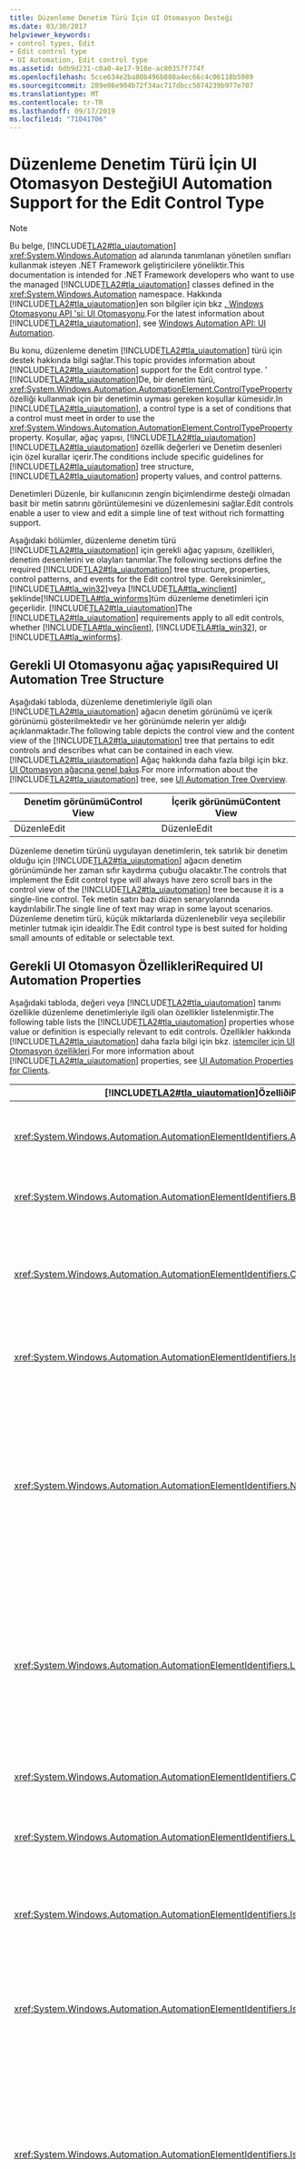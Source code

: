 ```yaml
---
title: Düzenleme Denetim Türü İçin UI Otomasyon Desteği
ms.date: 03/30/2017
helpviewer_keywords:
- control types, Edit
- Edit control type
- UI Automation, Edit control type
ms.assetid: 6db9d231-c0a0-4e17-910e-ac80357f774f
ms.openlocfilehash: 5cce634e2ba80b496b808a4ec66c4c06118b5989
ms.sourcegitcommit: 289e06e904b72f34ac717dbcc5074239b977e707
ms.translationtype: MT
ms.contentlocale: tr-TR
ms.lasthandoff: 09/17/2019
ms.locfileid: "71041706"
---
```

# <a name="ui-automation-support-for-the-edit-control-type"></a><span data-ttu-id="93d1b-102">Düzenleme Denetim Türü İçin UI Otomasyon Desteği</span><span class="sxs-lookup"><span data-stu-id="93d1b-102">UI Automation Support for the Edit Control Type</span></span>

> [!NOTE]
> <span data-ttu-id="93d1b-103">Bu belge, [!INCLUDE[TLA2#tla_uiautomation](../../../includes/tla2sharptla-uiautomation-md.md)] <xref:System.Windows.Automation> ad alanında tanımlanan yönetilen sınıfları kullanmak isteyen .NET Framework geliştiricilere yöneliktir.</span><span class="sxs-lookup"><span data-stu-id="93d1b-103">This documentation is intended for .NET Framework developers who want to use the managed [!INCLUDE[TLA2#tla_uiautomation](../../../includes/tla2sharptla-uiautomation-md.md)] classes defined in the <xref:System.Windows.Automation> namespace.</span></span> <span data-ttu-id="93d1b-104">Hakkında [!INCLUDE[TLA2#tla_uiautomation](../../../includes/tla2sharptla-uiautomation-md.md)]en son bilgiler için bkz [. Windows Otomasyonu API 'si: UI Otomasyonu](https://go.microsoft.com/fwlink/?LinkID=156746).</span><span class="sxs-lookup"><span data-stu-id="93d1b-104">For the latest information about [!INCLUDE[TLA2#tla_uiautomation](../../../includes/tla2sharptla-uiautomation-md.md)], see [Windows Automation API: UI Automation](https://go.microsoft.com/fwlink/?LinkID=156746).</span></span>

<span data-ttu-id="93d1b-105">Bu konu, düzenleme denetim [!INCLUDE[TLA2#tla_uiautomation](../../../includes/tla2sharptla-uiautomation-md.md)] türü için destek hakkında bilgi sağlar.</span><span class="sxs-lookup"><span data-stu-id="93d1b-105">This topic provides information about [!INCLUDE[TLA2#tla_uiautomation](../../../includes/tla2sharptla-uiautomation-md.md)] support for the Edit control type.</span></span> <span data-ttu-id="93d1b-106">' [!INCLUDE[TLA2#tla_uiautomation](../../../includes/tla2sharptla-uiautomation-md.md)]De, bir denetim türü, <xref:System.Windows.Automation.AutomationElement.ControlTypeProperty> özelliği kullanmak için bir denetimin uyması gereken koşullar kümesidir.</span><span class="sxs-lookup"><span data-stu-id="93d1b-106">In [!INCLUDE[TLA2#tla_uiautomation](../../../includes/tla2sharptla-uiautomation-md.md)], a control type is a set of conditions that a control must meet in order to use the <xref:System.Windows.Automation.AutomationElement.ControlTypeProperty> property.</span></span> <span data-ttu-id="93d1b-107">Koşullar, ağaç yapısı, [!INCLUDE[TLA2#tla_uiautomation](../../../includes/tla2sharptla-uiautomation-md.md)] [!INCLUDE[TLA2#tla_uiautomation](../../../includes/tla2sharptla-uiautomation-md.md)] özellik değerleri ve Denetim desenleri için özel kurallar içerir.</span><span class="sxs-lookup"><span data-stu-id="93d1b-107">The conditions include specific guidelines for [!INCLUDE[TLA2#tla_uiautomation](../../../includes/tla2sharptla-uiautomation-md.md)] tree structure, [!INCLUDE[TLA2#tla_uiautomation](../../../includes/tla2sharptla-uiautomation-md.md)] property values, and control patterns.</span></span>

<span data-ttu-id="93d1b-108">Denetimleri Düzenle, bir kullanıcının zengin biçimlendirme desteği olmadan basit bir metin satırını görüntülemesini ve düzenlemesini sağlar.</span><span class="sxs-lookup"><span data-stu-id="93d1b-108">Edit controls enable a user to view and edit a simple line of text without rich formatting support.</span></span>

<span data-ttu-id="93d1b-109">Aşağıdaki bölümler, düzenleme denetim türü [!INCLUDE[TLA2#tla_uiautomation](../../../includes/tla2sharptla-uiautomation-md.md)] için gerekli ağaç yapısını, özellikleri, denetim desenlerini ve olayları tanımlar.</span><span class="sxs-lookup"><span data-stu-id="93d1b-109">The following sections define the required [!INCLUDE[TLA2#tla_uiautomation](../../../includes/tla2sharptla-uiautomation-md.md)] tree structure, properties, control patterns, and events for the Edit control type.</span></span> <span data-ttu-id="93d1b-110">Gereksinimler,, [!INCLUDE[TLA#tla_win32](../../../includes/tlasharptla-win32-md.md)]veya [!INCLUDE[TLA#tla_winclient](../../../includes/tlasharptla-winclient-md.md)] şeklinde[!INCLUDE[TLA#tla_winforms](../../../includes/tlasharptla-winforms-md.md)]tüm düzenleme denetimleri için geçerlidir. [!INCLUDE[TLA2#tla_uiautomation](../../../includes/tla2sharptla-uiautomation-md.md)]</span><span class="sxs-lookup"><span data-stu-id="93d1b-110">The [!INCLUDE[TLA2#tla_uiautomation](../../../includes/tla2sharptla-uiautomation-md.md)] requirements apply to all edit controls, whether [!INCLUDE[TLA#tla_winclient](../../../includes/tlasharptla-winclient-md.md)], [!INCLUDE[TLA#tla_win32](../../../includes/tlasharptla-win32-md.md)], or [!INCLUDE[TLA#tla_winforms](../../../includes/tlasharptla-winforms-md.md)].</span></span>

<a name="Required_UI_Automation_Tree_Structure"></a>

## <a name="required-ui-automation-tree-structure"></a><span data-ttu-id="93d1b-111">Gerekli UI Otomasyonu ağaç yapısı</span><span class="sxs-lookup"><span data-stu-id="93d1b-111">Required UI Automation Tree Structure</span></span>

<span data-ttu-id="93d1b-112">Aşağıdaki tabloda, düzenleme denetimleriyle ilgili olan [!INCLUDE[TLA2#tla_uiautomation](../../../includes/tla2sharptla-uiautomation-md.md)] ağacın denetim görünümü ve içerik görünümü gösterilmektedir ve her görünümde nelerin yer aldığı açıklanmaktadır.</span><span class="sxs-lookup"><span data-stu-id="93d1b-112">The following table depicts the control view and the content view of the [!INCLUDE[TLA2#tla_uiautomation](../../../includes/tla2sharptla-uiautomation-md.md)] tree that pertains to edit controls and describes what can be contained in each view.</span></span> <span data-ttu-id="93d1b-113">[!INCLUDE[TLA2#tla_uiautomation](../../../includes/tla2sharptla-uiautomation-md.md)] Ağaç hakkında daha fazla bilgi için bkz. [UI Otomasyon ağacına genel bakış](ui-automation-tree-overview.md).</span><span class="sxs-lookup"><span data-stu-id="93d1b-113">For more information about the [!INCLUDE[TLA2#tla_uiautomation](../../../includes/tla2sharptla-uiautomation-md.md)] tree, see [UI Automation Tree Overview](ui-automation-tree-overview.md).</span></span>

|<span data-ttu-id="93d1b-114">Denetim görünümü</span><span class="sxs-lookup"><span data-stu-id="93d1b-114">Control View</span></span>|<span data-ttu-id="93d1b-115">İçerik görünümü</span><span class="sxs-lookup"><span data-stu-id="93d1b-115">Content View</span></span>|
|------------------|------------------|
|<span data-ttu-id="93d1b-116">Düzenle</span><span class="sxs-lookup"><span data-stu-id="93d1b-116">Edit</span></span>|<span data-ttu-id="93d1b-117">Düzenle</span><span class="sxs-lookup"><span data-stu-id="93d1b-117">Edit</span></span>|

<span data-ttu-id="93d1b-118">Düzenleme denetim türünü uygulayan denetimlerin, tek satırlık bir denetim olduğu için [!INCLUDE[TLA2#tla_uiautomation](../../../includes/tla2sharptla-uiautomation-md.md)] ağacın denetim görünümünde her zaman sıfır kaydırma çubuğu olacaktır.</span><span class="sxs-lookup"><span data-stu-id="93d1b-118">The controls that implement the Edit control type will always have zero scroll bars in the control view of the [!INCLUDE[TLA2#tla_uiautomation](../../../includes/tla2sharptla-uiautomation-md.md)] tree because it is a single-line control.</span></span> <span data-ttu-id="93d1b-119">Tek metin satırı bazı düzen senaryolarında kaydırılabilir.</span><span class="sxs-lookup"><span data-stu-id="93d1b-119">The single line of text may wrap in some layout scenarios.</span></span> <span data-ttu-id="93d1b-120">Düzenleme denetim türü, küçük miktarlarda düzenlenebilir veya seçilebilir metinler tutmak için idealdir.</span><span class="sxs-lookup"><span data-stu-id="93d1b-120">The Edit control type is best suited for holding small amounts of editable or selectable text.</span></span>

<a name="Required_UI_Automation_Properties"></a>

## <a name="required-ui-automation-properties"></a><span data-ttu-id="93d1b-121">Gerekli UI Otomasyon Özellikleri</span><span class="sxs-lookup"><span data-stu-id="93d1b-121">Required UI Automation Properties</span></span>

<span data-ttu-id="93d1b-122">Aşağıdaki tabloda, değeri veya [!INCLUDE[TLA2#tla_uiautomation](../../../includes/tla2sharptla-uiautomation-md.md)] tanımı özellikle düzenleme denetimleriyle ilgili olan özellikler listelenmiştir.</span><span class="sxs-lookup"><span data-stu-id="93d1b-122">The following table lists the [!INCLUDE[TLA2#tla_uiautomation](../../../includes/tla2sharptla-uiautomation-md.md)] properties whose value or definition is especially relevant to edit controls.</span></span> <span data-ttu-id="93d1b-123">Özellikler hakkında [!INCLUDE[TLA2#tla_uiautomation](../../../includes/tla2sharptla-uiautomation-md.md)] daha fazla bilgi için bkz. [istemciler için UI Otomasyon özellikleri](ui-automation-properties-for-clients.md).</span><span class="sxs-lookup"><span data-stu-id="93d1b-123">For more information about [!INCLUDE[TLA2#tla_uiautomation](../../../includes/tla2sharptla-uiautomation-md.md)] properties, see [UI Automation Properties for Clients](ui-automation-properties-for-clients.md).</span></span>

|[!INCLUDE[TLA2#tla_uiautomation](../../../includes/tla2sharptla-uiautomation-md.md)]<span data-ttu-id="93d1b-124">Özelliði</span><span class="sxs-lookup"><span data-stu-id="93d1b-124">Property</span></span>|<span data-ttu-id="93d1b-125">Değer</span><span class="sxs-lookup"><span data-stu-id="93d1b-125">Value</span></span>|<span data-ttu-id="93d1b-126">Notlar</span><span class="sxs-lookup"><span data-stu-id="93d1b-126">Notes</span></span>|
|------------------------------------------------------------------------------------|-----------|-----------|
|<xref:System.Windows.Automation.AutomationElementIdentifiers.AutomationIdProperty>|<span data-ttu-id="93d1b-127">Notlara bakın.</span><span class="sxs-lookup"><span data-stu-id="93d1b-127">See notes.</span></span>|<span data-ttu-id="93d1b-128">Bu özelliğin değerinin bir uygulamadaki tüm denetimlerde benzersiz olması gerekir.</span><span class="sxs-lookup"><span data-stu-id="93d1b-128">The value of this property needs to be unique across all controls in an application.</span></span>|
|<xref:System.Windows.Automation.AutomationElementIdentifiers.BoundingRectangleProperty>|<span data-ttu-id="93d1b-129">Notlara bakın.</span><span class="sxs-lookup"><span data-stu-id="93d1b-129">See notes.</span></span>|<span data-ttu-id="93d1b-130">Tüm denetimi içeren en dıştaki dikdörtgen.</span><span class="sxs-lookup"><span data-stu-id="93d1b-130">The outermost rectangle that contains the whole control.</span></span>|
|<xref:System.Windows.Automation.AutomationElementIdentifiers.ClickablePointProperty>|<span data-ttu-id="93d1b-131">Notlara bakın.</span><span class="sxs-lookup"><span data-stu-id="93d1b-131">See notes.</span></span>|<span data-ttu-id="93d1b-132">Düzenleme denetimi, kullanıcı fareyle tıkladığında, denetimin düzenleme bölümüne giriş odağı veren bir tıklatılabilir noktaya sahip olmalıdır.</span><span class="sxs-lookup"><span data-stu-id="93d1b-132">The edit control must have a clickable point that gives input focus to the edit portion of the control when a user clicks the mouse there.</span></span>|
|<xref:System.Windows.Automation.AutomationElementIdentifiers.IsKeyboardFocusableProperty>|<span data-ttu-id="93d1b-133">Notlara bakın.</span><span class="sxs-lookup"><span data-stu-id="93d1b-133">See notes.</span></span>|<span data-ttu-id="93d1b-134">Denetim, klavye odağı alamıyorsa, bu özelliği desteklemesi gerekir.</span><span class="sxs-lookup"><span data-stu-id="93d1b-134">If the control can receive keyboard focus, it must support this property.</span></span>|
|<xref:System.Windows.Automation.AutomationElementIdentifiers.NameProperty>|<span data-ttu-id="93d1b-135">Notlara bakın.</span><span class="sxs-lookup"><span data-stu-id="93d1b-135">See notes.</span></span>|<span data-ttu-id="93d1b-136">Düzenleme denetiminin adı genellikle statik bir metin etiketinden oluşturulur.</span><span class="sxs-lookup"><span data-stu-id="93d1b-136">The name of the edit control is typically generated from a static text label.</span></span> <span data-ttu-id="93d1b-137">Statik bir metin etiketi yoksa, uygulama geliştiricisi tarafından bir özellik değeri `Name` atanmalıdır.</span><span class="sxs-lookup"><span data-stu-id="93d1b-137">If there is not a static text label, a property value for `Name` must be assigned by the application developer.</span></span> <span data-ttu-id="93d1b-138">`Name` Özelliği asla düzenleme denetiminin metin içeriğini içermemelidir.</span><span class="sxs-lookup"><span data-stu-id="93d1b-138">The `Name` property should never contain the textual contents of the edit control.</span></span>|
|<xref:System.Windows.Automation.AutomationElementIdentifiers.LabeledByProperty>|<span data-ttu-id="93d1b-139">Notlara bakın.</span><span class="sxs-lookup"><span data-stu-id="93d1b-139">See notes.</span></span>|<span data-ttu-id="93d1b-140">Denetimle ilişkili bir statik metin etiketi varsa, bu özellik bu denetimin bir başvurusunu kullanıma sunmalıdır.</span><span class="sxs-lookup"><span data-stu-id="93d1b-140">If there is a static text label associated with the control, then this property must expose a reference to that control.</span></span> <span data-ttu-id="93d1b-141">Metin denetimi başka bir denetimin alt bileşeni ise, bir `LabeledBy` özellik kümesine sahip olmaz.</span><span class="sxs-lookup"><span data-stu-id="93d1b-141">If the text control is a subcomponent of another control, it will not have a `LabeledBy` property set.</span></span>|
|<xref:System.Windows.Automation.AutomationElementIdentifiers.ControlTypeProperty>|<span data-ttu-id="93d1b-142">Düzenle</span><span class="sxs-lookup"><span data-stu-id="93d1b-142">Edit</span></span>|<span data-ttu-id="93d1b-143">Bu değer tüm [!INCLUDE[TLA2#tla_ui](../../../includes/tla2sharptla-ui-md.md)] çerçeveler için aynıdır.</span><span class="sxs-lookup"><span data-stu-id="93d1b-143">This value is the same for all [!INCLUDE[TLA2#tla_ui](../../../includes/tla2sharptla-ui-md.md)] frameworks.</span></span>|
|<xref:System.Windows.Automation.AutomationElementIdentifiers.LocalizedControlTypeProperty>|<span data-ttu-id="93d1b-144">Düzenle</span><span class="sxs-lookup"><span data-stu-id="93d1b-144">"edit"</span></span>|<span data-ttu-id="93d1b-145">Düzenleme denetim türüne karşılık gelen yerelleştirilmiş dize.</span><span class="sxs-lookup"><span data-stu-id="93d1b-145">Localized string corresponding to the Edit control type.</span></span>|
|<xref:System.Windows.Automation.AutomationElementIdentifiers.IsContentElementProperty>|<span data-ttu-id="93d1b-146">Doğru</span><span class="sxs-lookup"><span data-stu-id="93d1b-146">True</span></span>|<span data-ttu-id="93d1b-147">Düzenleme denetimi her zaman [!INCLUDE[TLA2#tla_uiautomation](../../../includes/tla2sharptla-uiautomation-md.md)] ağacın içerik görünümüne dahil edilmiştir.</span><span class="sxs-lookup"><span data-stu-id="93d1b-147">The edit control is always included in the content view of the [!INCLUDE[TLA2#tla_uiautomation](../../../includes/tla2sharptla-uiautomation-md.md)] tree.</span></span>|
|<xref:System.Windows.Automation.AutomationElementIdentifiers.IsControlElementProperty>|<span data-ttu-id="93d1b-148">Doğru</span><span class="sxs-lookup"><span data-stu-id="93d1b-148">True</span></span>|<span data-ttu-id="93d1b-149">Düzenleme denetimi her zaman [!INCLUDE[TLA2#tla_uiautomation](../../../includes/tla2sharptla-uiautomation-md.md)] ağacın denetim görünümüne dahil edilmiştir.</span><span class="sxs-lookup"><span data-stu-id="93d1b-149">The edit control is always included in the control view of the [!INCLUDE[TLA2#tla_uiautomation](../../../includes/tla2sharptla-uiautomation-md.md)] tree.</span></span>|
|<xref:System.Windows.Automation.AutomationElementIdentifiers.IsPasswordProperty>|<span data-ttu-id="93d1b-150">Notlara bakın.</span><span class="sxs-lookup"><span data-stu-id="93d1b-150">See notes.</span></span>|<span data-ttu-id="93d1b-151">Parola içeren düzenleme denetimlerinde true olarak ayarlanmalıdır.</span><span class="sxs-lookup"><span data-stu-id="93d1b-151">Must be set to true on edit controls that contain passwords.</span></span> <span data-ttu-id="93d1b-152">Bir düzenleme denetimi parola içerikleri içeriyorsa, bu özellik bir ekran okuyucu tarafından Kullanıcı tarafından yazarken tuş vuruşlarının okunup okunmayacağını anlamak için kullanılabilir.</span><span class="sxs-lookup"><span data-stu-id="93d1b-152">If an edit control does contain Password contents then this property can be used by a screen reader to determine whether keystrokes should be read out as the user types them.</span></span>|

<a name="Required_UI_Automation_Control_Patterns"></a>

## <a name="required-ui-automation-control-patterns-and-properties"></a><span data-ttu-id="93d1b-153">Gerekli UI Otomasyonu Denetim desenleri ve özellikleri</span><span class="sxs-lookup"><span data-stu-id="93d1b-153">Required UI Automation Control Patterns and Properties</span></span>

<span data-ttu-id="93d1b-154">Aşağıdaki tabloda, tüm düzenleme denetimleri tarafından desteklenmesi gereken denetim desenleri listelenmektedir.</span><span class="sxs-lookup"><span data-stu-id="93d1b-154">The following table lists the control patterns required to be supported by all edit controls.</span></span> <span data-ttu-id="93d1b-155">Denetim desenleri hakkında daha fazla bilgi için bkz. [UI Otomasyonu Denetim desenlerine genel bakış](ui-automation-control-patterns-overview.md).</span><span class="sxs-lookup"><span data-stu-id="93d1b-155">For more information about control patterns, see [UI Automation Control Patterns Overview](ui-automation-control-patterns-overview.md).</span></span>

|<span data-ttu-id="93d1b-156">Denetim deseninin/denetim deseninin özelliği</span><span class="sxs-lookup"><span data-stu-id="93d1b-156">Control Pattern/Control Pattern Property</span></span>|<span data-ttu-id="93d1b-157">Destek/değer</span><span class="sxs-lookup"><span data-stu-id="93d1b-157">Support/Value</span></span>|<span data-ttu-id="93d1b-158">Notlar</span><span class="sxs-lookup"><span data-stu-id="93d1b-158">Notes</span></span>|
|-----------------------------------------------|--------------------|-----------|
|<xref:System.Windows.Automation.Provider.ITextProvider>|<span data-ttu-id="93d1b-159">Şekline</span><span class="sxs-lookup"><span data-stu-id="93d1b-159">Depends</span></span>|<span data-ttu-id="93d1b-160">Ayrıntılı metin bilgileri her zaman istemciler için kullanılabilir olması gerektiğinden, düzenleme denetimleri metin denetim modelini desteklemelidir.</span><span class="sxs-lookup"><span data-stu-id="93d1b-160">Edit controls should support the Text control pattern because detailed text information should always be available for clients.</span></span>|
|<xref:System.Windows.Automation.Provider.IValueProvider>|<span data-ttu-id="93d1b-161">Şekline</span><span class="sxs-lookup"><span data-stu-id="93d1b-161">Depends</span></span>|<span data-ttu-id="93d1b-162">Bir dize alan tüm düzenleme denetimleri değer modelini kullanıma sunmalıdır.</span><span class="sxs-lookup"><span data-stu-id="93d1b-162">All edit controls that take a string must expose the Value pattern.</span></span>|
|<xref:System.Windows.Automation.Provider.IValueProvider.IsReadOnly%2A>|<span data-ttu-id="93d1b-163">Notlara bakın.</span><span class="sxs-lookup"><span data-stu-id="93d1b-163">See notes.</span></span>|<span data-ttu-id="93d1b-164">Bu özellik, denetimin bir değer olarak ayarlanmış veya Kullanıcı tarafından düzenlenebilir olup olmayacağını belirtmek için ayarlanmalıdır.</span><span class="sxs-lookup"><span data-stu-id="93d1b-164">This property must be set to indicate whether the control can have a value set programmatically or is editable by the user.</span></span>|
|<xref:System.Windows.Automation.Provider.IValueProvider.Value%2A>|<span data-ttu-id="93d1b-165">Notlara bakın.</span><span class="sxs-lookup"><span data-stu-id="93d1b-165">See notes.</span></span>|<span data-ttu-id="93d1b-166">Bu özellik, düzenleme denetiminin metin içeriğini döndürür.</span><span class="sxs-lookup"><span data-stu-id="93d1b-166">This property will return the textual contents of the edit control.</span></span> <span data-ttu-id="93d1b-167">`InvalidOperationException` , Olarak `true`ayarlandıysa, bu özellik istendiğinde bir değervermelidir.`IsPasswordProperty`</span><span class="sxs-lookup"><span data-stu-id="93d1b-167">If the `IsPasswordProperty` is set to `true`, this property must raise an `InvalidOperationException` when requested.</span></span>|
|<xref:System.Windows.Automation.Provider.IRangeValueProvider>|<span data-ttu-id="93d1b-168">Şekline</span><span class="sxs-lookup"><span data-stu-id="93d1b-168">Depends</span></span>|<span data-ttu-id="93d1b-169">Sayısal bir Aralık alan tüm düzenleme denetimleri, Aralık değeri denetim modelini kullanıma sunmalıdır.</span><span class="sxs-lookup"><span data-stu-id="93d1b-169">All edit controls that take a numeric range must expose Range Value control pattern.</span></span>|
|<xref:System.Windows.Automation.Provider.IRangeValueProvider.Minimum%2A>|<span data-ttu-id="93d1b-170">Notlara bakın.</span><span class="sxs-lookup"><span data-stu-id="93d1b-170">See notes.</span></span>|<span data-ttu-id="93d1b-171">Bu özellik, düzenleme denetiminin içeriğinin ayarlayabilmesi için en küçük değer olmalıdır.</span><span class="sxs-lookup"><span data-stu-id="93d1b-171">This property must be the smallest value that the edit control's contents can be set to.</span></span>|
|<xref:System.Windows.Automation.Provider.IRangeValueProvider.Maximum%2A>|<span data-ttu-id="93d1b-172">Notlara bakın.</span><span class="sxs-lookup"><span data-stu-id="93d1b-172">See notes.</span></span>|<span data-ttu-id="93d1b-173">Bu özellik, düzenleme denetimi içeriğinin ayarlandığı en büyük değer olmalıdır.</span><span class="sxs-lookup"><span data-stu-id="93d1b-173">This property must be the largest value that the edit control's contents can be set to.</span></span>|
|<xref:System.Windows.Automation.Provider.IRangeValueProvider.SmallChange%2A>|<span data-ttu-id="93d1b-174">Notlara bakın.</span><span class="sxs-lookup"><span data-stu-id="93d1b-174">See notes.</span></span>|<span data-ttu-id="93d1b-175">Bu özellik, değerin ayarlanabileceği ondalık basamak sayısını belirtmelidir.</span><span class="sxs-lookup"><span data-stu-id="93d1b-175">This property must indicate the number of decimal places that the value can be set to.</span></span> <span data-ttu-id="93d1b-176">Düzenleme yalnızca tamsayı `SmallChangeProperty` al ise, 1 olmalıdır.</span><span class="sxs-lookup"><span data-stu-id="93d1b-176">If the edit only take integers, the `SmallChangeProperty` must be 1.</span></span> <span data-ttu-id="93d1b-177">Düzenleme 1,0 ile 2,0 arasında bir Aralık alırsa, bu, `SmallChangeProperty` 0,1 olmalıdır.</span><span class="sxs-lookup"><span data-stu-id="93d1b-177">If the edit takes a range from 1.0 to 2.0, then the `SmallChangeProperty` must be 0.1.</span></span> <span data-ttu-id="93d1b-178">Düzenleme denetimi 1,00 ile 2,00 arasında bir Aralık alırsa, bu, `SmallChangeProperty` 0,001 olmalıdır.</span><span class="sxs-lookup"><span data-stu-id="93d1b-178">If the edit control takes a range from 1.00 to 2.00 then the `SmallChangeProperty` must be 0.001.</span></span>|
|<xref:System.Windows.Automation.Provider.IRangeValueProvider.LargeChange%2A>|`Null`|<span data-ttu-id="93d1b-179">Bu özelliğin bir düzenleme denetiminde açığa çıkarılması gerekmez.</span><span class="sxs-lookup"><span data-stu-id="93d1b-179">This property does not need to be exposed on an edit control.</span></span>|
|<xref:System.Windows.Automation.Provider.IRangeValueProvider.Value%2A>|<span data-ttu-id="93d1b-180">Notlara bakın.</span><span class="sxs-lookup"><span data-stu-id="93d1b-180">See notes.</span></span>|<span data-ttu-id="93d1b-181">Bu özellik, düzenleme denetiminin sayısal içeriğini gösterir.</span><span class="sxs-lookup"><span data-stu-id="93d1b-181">This property will indicate the numeric contents of the edit control.</span></span> <span data-ttu-id="93d1b-182">`Minimum` [!INCLUDE[TLA2#tla_uiautomation](../../../includes/tla2sharptla-uiautomation-md.md)] Ve`Maximum` özelliklerinde belirtilen aralıklar içindeki bir istemci tarafından daha kesin bir değer ayarlandığında, Value özelliği otomatik olarak en yakın kabul edilen değere yuvarlanır.</span><span class="sxs-lookup"><span data-stu-id="93d1b-182">When a more precise value is set by a [!INCLUDE[TLA2#tla_uiautomation](../../../includes/tla2sharptla-uiautomation-md.md)] client within the ranges specified in the `Minimum` and `Maximum` properties, the Value property will automatically be rounded to the closest accepted value.</span></span>|

<a name="Required_UI_Automation_Events"></a>

## <a name="required-ui-automation-events"></a><span data-ttu-id="93d1b-183">Gerekli UI Otomasyon olayları</span><span class="sxs-lookup"><span data-stu-id="93d1b-183">Required UI Automation Events</span></span>

<span data-ttu-id="93d1b-184">Aşağıdaki tabloda, tüm düzenleme [!INCLUDE[TLA2#tla_uiautomation](../../../includes/tla2sharptla-uiautomation-md.md)] denetimleri tarafından desteklenmesi gereken olaylar listelenmektedir.</span><span class="sxs-lookup"><span data-stu-id="93d1b-184">The following table lists the [!INCLUDE[TLA2#tla_uiautomation](../../../includes/tla2sharptla-uiautomation-md.md)] events required to be supported by all edit controls.</span></span> <span data-ttu-id="93d1b-185">Olaylar hakkında daha fazla bilgi için bkz. [UI Otomasyonu olaylarına genel bakış](ui-automation-events-overview.md).</span><span class="sxs-lookup"><span data-stu-id="93d1b-185">For more information about events, see [UI Automation Events Overview](ui-automation-events-overview.md).</span></span>

|[!INCLUDE[TLA2#tla_uiautomation](../../../includes/tla2sharptla-uiautomation-md.md)]<span data-ttu-id="93d1b-186">Olay</span><span class="sxs-lookup"><span data-stu-id="93d1b-186">Event</span></span>|<span data-ttu-id="93d1b-187">Destek</span><span class="sxs-lookup"><span data-stu-id="93d1b-187">Support</span></span>|<span data-ttu-id="93d1b-188">Notlar</span><span class="sxs-lookup"><span data-stu-id="93d1b-188">Notes</span></span>|
|---------------------------------------------------------------------------------|-------------|-----------|
|<xref:System.Windows.Automation.SelectionPatternIdentifiers.InvalidatedEvent>|<span data-ttu-id="93d1b-189">Gerekli</span><span class="sxs-lookup"><span data-stu-id="93d1b-189">Required</span></span>|<span data-ttu-id="93d1b-190">Yok.</span><span class="sxs-lookup"><span data-stu-id="93d1b-190">None</span></span>|
|<xref:System.Windows.Automation.TextPatternIdentifiers.TextSelectionChangedEvent>|<span data-ttu-id="93d1b-191">Gerekli</span><span class="sxs-lookup"><span data-stu-id="93d1b-191">Required</span></span>|<span data-ttu-id="93d1b-192">Yok.</span><span class="sxs-lookup"><span data-stu-id="93d1b-192">None</span></span>|
|<xref:System.Windows.Automation.TextPatternIdentifiers.TextChangedEvent>|<span data-ttu-id="93d1b-193">Gerekli</span><span class="sxs-lookup"><span data-stu-id="93d1b-193">Required</span></span>|<span data-ttu-id="93d1b-194">Yok.</span><span class="sxs-lookup"><span data-stu-id="93d1b-194">None</span></span>|
|<span data-ttu-id="93d1b-195"><xref:System.Windows.Automation.AutomationElementIdentifiers.BoundingRectangleProperty>özellik değişti olayı.</span><span class="sxs-lookup"><span data-stu-id="93d1b-195"><xref:System.Windows.Automation.AutomationElementIdentifiers.BoundingRectangleProperty> property-changed event.</span></span>|<span data-ttu-id="93d1b-196">Gerekli</span><span class="sxs-lookup"><span data-stu-id="93d1b-196">Required</span></span>|<span data-ttu-id="93d1b-197">Yok.</span><span class="sxs-lookup"><span data-stu-id="93d1b-197">None</span></span>|
|<span data-ttu-id="93d1b-198"><xref:System.Windows.Automation.AutomationElementIdentifiers.IsOffscreenProperty>özellik değişti olayı.</span><span class="sxs-lookup"><span data-stu-id="93d1b-198"><xref:System.Windows.Automation.AutomationElementIdentifiers.IsOffscreenProperty> property-changed event.</span></span>|<span data-ttu-id="93d1b-199">Gerekli</span><span class="sxs-lookup"><span data-stu-id="93d1b-199">Required</span></span>|<span data-ttu-id="93d1b-200">Yok.</span><span class="sxs-lookup"><span data-stu-id="93d1b-200">None</span></span>|
|<span data-ttu-id="93d1b-201"><xref:System.Windows.Automation.AutomationElementIdentifiers.IsEnabledProperty>özellik değişti olayı.</span><span class="sxs-lookup"><span data-stu-id="93d1b-201"><xref:System.Windows.Automation.AutomationElementIdentifiers.IsEnabledProperty> property-changed event.</span></span>|<span data-ttu-id="93d1b-202">Gerekli</span><span class="sxs-lookup"><span data-stu-id="93d1b-202">Required</span></span>|<span data-ttu-id="93d1b-203">Yok.</span><span class="sxs-lookup"><span data-stu-id="93d1b-203">None</span></span>|
|<span data-ttu-id="93d1b-204"><xref:System.Windows.Automation.AutomationElementIdentifiers.NameProperty>özellik değişti olayı.</span><span class="sxs-lookup"><span data-stu-id="93d1b-204"><xref:System.Windows.Automation.AutomationElementIdentifiers.NameProperty> property-changed event.</span></span>|<span data-ttu-id="93d1b-205">Gerekli</span><span class="sxs-lookup"><span data-stu-id="93d1b-205">Required</span></span>|<span data-ttu-id="93d1b-206">Yok.</span><span class="sxs-lookup"><span data-stu-id="93d1b-206">None</span></span>|
|<span data-ttu-id="93d1b-207"><xref:System.Windows.Automation.ValuePatternIdentifiers.ValueProperty>özellik değişti olayı.</span><span class="sxs-lookup"><span data-stu-id="93d1b-207"><xref:System.Windows.Automation.ValuePatternIdentifiers.ValueProperty> property-changed event.</span></span>|<span data-ttu-id="93d1b-208">Şekline</span><span class="sxs-lookup"><span data-stu-id="93d1b-208">Depends</span></span>|<span data-ttu-id="93d1b-209">Yok.</span><span class="sxs-lookup"><span data-stu-id="93d1b-209">None</span></span>|
|<span data-ttu-id="93d1b-210"><xref:System.Windows.Automation.ScrollPatternIdentifiers.HorizontallyScrollableProperty>özellik değişti olayı.</span><span class="sxs-lookup"><span data-stu-id="93d1b-210"><xref:System.Windows.Automation.ScrollPatternIdentifiers.HorizontallyScrollableProperty> property-changed event.</span></span>|<span data-ttu-id="93d1b-211">hiçbir zaman</span><span class="sxs-lookup"><span data-stu-id="93d1b-211">Never</span></span>|<span data-ttu-id="93d1b-212">Yok.</span><span class="sxs-lookup"><span data-stu-id="93d1b-212">None</span></span>|
|<span data-ttu-id="93d1b-213"><xref:System.Windows.Automation.ScrollPatternIdentifiers.HorizontalScrollPercentProperty>özellik değişti olayı.</span><span class="sxs-lookup"><span data-stu-id="93d1b-213"><xref:System.Windows.Automation.ScrollPatternIdentifiers.HorizontalScrollPercentProperty> property-changed event.</span></span>|<span data-ttu-id="93d1b-214">hiçbir zaman</span><span class="sxs-lookup"><span data-stu-id="93d1b-214">Never</span></span>|<span data-ttu-id="93d1b-215">Yok.</span><span class="sxs-lookup"><span data-stu-id="93d1b-215">None</span></span>|
|<span data-ttu-id="93d1b-216"><xref:System.Windows.Automation.ScrollPatternIdentifiers.HorizontalViewSizeProperty>özellik değişti olayı.</span><span class="sxs-lookup"><span data-stu-id="93d1b-216"><xref:System.Windows.Automation.ScrollPatternIdentifiers.HorizontalViewSizeProperty> property-changed event.</span></span>|<span data-ttu-id="93d1b-217">hiçbir zaman</span><span class="sxs-lookup"><span data-stu-id="93d1b-217">Never</span></span>|<span data-ttu-id="93d1b-218">Yok.</span><span class="sxs-lookup"><span data-stu-id="93d1b-218">None</span></span>|
|<span data-ttu-id="93d1b-219"><xref:System.Windows.Automation.ScrollPatternIdentifiers.VerticalScrollPercentProperty>özellik değişti olayı.</span><span class="sxs-lookup"><span data-stu-id="93d1b-219"><xref:System.Windows.Automation.ScrollPatternIdentifiers.VerticalScrollPercentProperty> property-changed event.</span></span>|<span data-ttu-id="93d1b-220">hiçbir zaman</span><span class="sxs-lookup"><span data-stu-id="93d1b-220">Never</span></span>|<span data-ttu-id="93d1b-221">Yok.</span><span class="sxs-lookup"><span data-stu-id="93d1b-221">None</span></span>|
|<span data-ttu-id="93d1b-222"><xref:System.Windows.Automation.ScrollPatternIdentifiers.VerticallyScrollableProperty>özellik değişti olayı.</span><span class="sxs-lookup"><span data-stu-id="93d1b-222"><xref:System.Windows.Automation.ScrollPatternIdentifiers.VerticallyScrollableProperty> property-changed event.</span></span>|<span data-ttu-id="93d1b-223">hiçbir zaman</span><span class="sxs-lookup"><span data-stu-id="93d1b-223">Never</span></span>|<span data-ttu-id="93d1b-224">Yok.</span><span class="sxs-lookup"><span data-stu-id="93d1b-224">None</span></span>|
|<span data-ttu-id="93d1b-225"><xref:System.Windows.Automation.ScrollPatternIdentifiers.VerticalViewSizeProperty>özellik değişti olayı.</span><span class="sxs-lookup"><span data-stu-id="93d1b-225"><xref:System.Windows.Automation.ScrollPatternIdentifiers.VerticalViewSizeProperty> property-changed event.</span></span>|<span data-ttu-id="93d1b-226">hiçbir zaman</span><span class="sxs-lookup"><span data-stu-id="93d1b-226">Never</span></span>|<span data-ttu-id="93d1b-227">Yok.</span><span class="sxs-lookup"><span data-stu-id="93d1b-227">None</span></span>|
|<span data-ttu-id="93d1b-228"><xref:System.Windows.Automation.RangeValuePatternIdentifiers.ValueProperty>özellik değişti olayı.</span><span class="sxs-lookup"><span data-stu-id="93d1b-228"><xref:System.Windows.Automation.RangeValuePatternIdentifiers.ValueProperty> property-changed event.</span></span>|<span data-ttu-id="93d1b-229">Şekline</span><span class="sxs-lookup"><span data-stu-id="93d1b-229">Depends</span></span>|<span data-ttu-id="93d1b-230">Denetim, Aralık değeri denetim modelini destekliyorsa, bu olayı desteklemelidir.</span><span class="sxs-lookup"><span data-stu-id="93d1b-230">If the control supports the range Value control pattern, it must support this event.</span></span>|
|<xref:System.Windows.Automation.AutomationElementIdentifiers.AutomationFocusChangedEvent>|<span data-ttu-id="93d1b-231">Gerekli</span><span class="sxs-lookup"><span data-stu-id="93d1b-231">Required</span></span>|<span data-ttu-id="93d1b-232">Yok.</span><span class="sxs-lookup"><span data-stu-id="93d1b-232">None</span></span>|
|<xref:System.Windows.Automation.AutomationElementIdentifiers.StructureChangedEvent>|<span data-ttu-id="93d1b-233">Gerekli</span><span class="sxs-lookup"><span data-stu-id="93d1b-233">Required</span></span>|<span data-ttu-id="93d1b-234">Yok.</span><span class="sxs-lookup"><span data-stu-id="93d1b-234">None</span></span>|

## <a name="see-also"></a><span data-ttu-id="93d1b-235">Ayrıca bkz.</span><span class="sxs-lookup"><span data-stu-id="93d1b-235">See also</span></span>

- <xref:System.Windows.Automation.ControlType.Edit>
- [<span data-ttu-id="93d1b-236">UI Otomasyonu Denetim Türlerine Genel Bakış</span><span class="sxs-lookup"><span data-stu-id="93d1b-236">UI Automation Control Types Overview</span></span>](ui-automation-control-types-overview.md)
- [<span data-ttu-id="93d1b-237">UI Otomasyonuna Genel Bakış</span><span class="sxs-lookup"><span data-stu-id="93d1b-237">UI Automation Overview</span></span>](ui-automation-overview.md)
